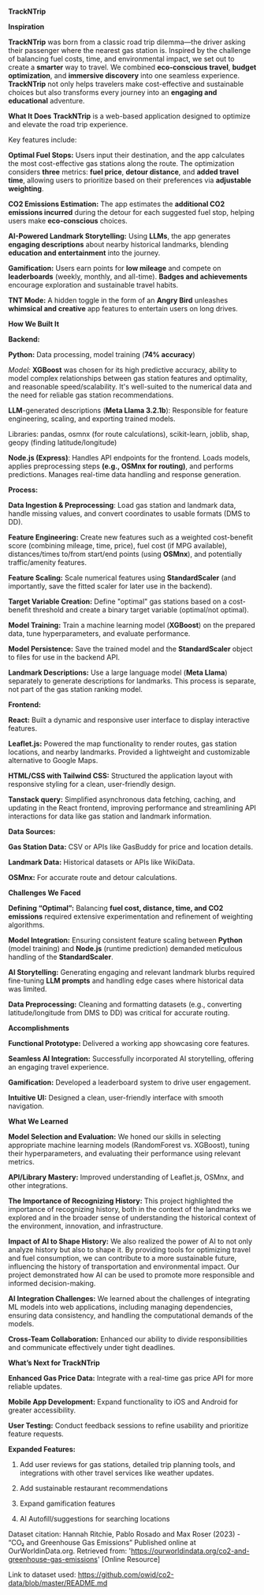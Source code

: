 **TrackNTrip**

**Inspiration**

**TrackNTrip** was born from a classic road trip dilemma—the driver asking their passenger where the nearest gas station is. Inspired by the challenge of balancing fuel costs, time, and environmental impact, we set out to create a **smarter** way to travel. We combined **eco-conscious travel**, **budget optimization**, and **immersive discovery** into one seamless experience. **TrackNTrip** not only helps travelers make cost-effective and sustainable choices but also transforms every journey into an **engaging and educational** adventure.

**What It Does**
**TrackNTrip** is a web-based application designed to optimize and elevate the road trip experience.

Key features include:

**Optimal Fuel Stops:**
Users input their destination, and the app calculates the most cost-effective gas stations along the route.
The optimization considers **three** metrics: **fuel price**, **detour distance**, and **added travel time**, allowing users to prioritize based on their preferences via **adjustable weighting**.

**CO2 Emissions Estimation:**
The app estimates the **additional CO2 emissions incurred** during the detour for each suggested fuel stop, helping users make **eco-conscious** choices.

**AI-Powered Landmark Storytelling:**
Using **LLMs**, the app generates **engaging descriptions** about nearby historical landmarks, blending **education and entertainment** into the journey.

**Gamification:**
Users earn points for **low mileage** and compete on **leaderboards** (weekly, monthly, and all-time). **Badges and achievements** encourage exploration and sustainable travel habits.

**TNT Mode:**
A hidden toggle in the form of an **Angry Bird** unleashes **whimsical and creative** app features to entertain users on long drives.

**How We Built It**

**Backend:**

**Python:** Data processing, model training (**74% accuracy**)

_Model:_ **XGBoost** was chosen for its high predictive accuracy, ability to model complex relationships between gas station features and optimality, and reasonable speed/scalability. It's well-suited to the numerical data and the need for reliable gas station recommendations.

**LLM**-generated descriptions (**Meta Llama 3.2.1b**): Responsible for feature engineering, scaling, and exporting trained models.

Libraries: pandas, osmnx (for route calculations), scikit-learn, joblib, shap, geopy (finding latitude/longitude)

**Node.js (Express)**:
Handles API endpoints for the frontend.
Loads models, applies preprocessing steps **(e.g., OSMnx for routing)**, and performs predictions.
Manages real-time data handling and response generation.

****Process:****

**Data Ingestion & Preprocessing**: Load gas station and landmark data, handle missing values, and convert coordinates to usable formats (DMS to DD).

**Feature Engineering:** Create new features such as a weighted cost-benefit score (combining mileage, time, price), fuel cost (if MPG available), distances/times to/from start/end points (using **OSMnx**), and potentially traffic/amenity features.

**Feature Scaling:** Scale numerical features using **StandardScaler** (and importantly, save the fitted scaler for later use in the backend).

**Target Variable Creation:** Define "optimal" gas stations based on a cost-benefit threshold and create a binary target variable (optimal/not optimal).

**Model Training:** Train a machine learning model (**XGBoost**) on the prepared data, tune hyperparameters, and evaluate performance.

**Model Persistence:** Save the trained model and the **StandardScaler** object to files for use in the backend API.

**Landmark Descriptions:** Use a large language model (**Meta Llama**) separately to generate descriptions for landmarks. This process is separate, not part of the gas station ranking model.

**Frontend:**

**React:**
Built a dynamic and responsive user interface to display interactive features.

**Leaflet.js:**
Powered the map functionality to render routes, gas station locations, and nearby landmarks.
Provided a lightweight and customizable alternative to Google Maps.

**HTML/CSS with Tailwind CSS:**
Structured the application layout with responsive styling for a clean, user-friendly design.

**Tanstack query:**
Simplified asynchronous data fetching, caching, and updating in the React frontend, improving performance and streamlining API interactions for data like gas station and landmark information.

**Data Sources:**

**Gas Station Data:** CSV or APIs like GasBuddy for price and location details.

**Landmark Data:** Historical datasets or APIs like WikiData.

**OSMnx:** For accurate route and detour calculations.

**Challenges We Faced**

**Defining “Optimal”:**
Balancing **fuel cost, distance, time, and CO2 emissions** required extensive experimentation and refinement of weighting algorithms.

**Model Integration:**
Ensuring consistent feature scaling between **Python** (model training) and **Node.js** (runtime prediction) demanded meticulous handling of the **StandardScaler**.

**AI Storytelling:**
Generating engaging and relevant landmark blurbs required fine-tuning **LLM prompts** and handling edge cases where historical data was limited.

**Data Preprocessing:**
Cleaning and formatting datasets (e.g., converting latitude/longitude from DMS to DD) was critical for accurate routing.

**Accomplishments**

**Functional Prototype:** Delivered a working app showcasing core features.

**Seamless AI Integration:** Successfully incorporated AI storytelling, offering an engaging travel experience.

**Gamification:** Developed a leaderboard system to drive user engagement.

**Intuitive UI:** Designed a clean, user-friendly interface with smooth navigation.

**What We Learned**

**Model Selection and Evaluation:** We honed our skills in selecting appropriate machine learning models (RandomForest vs. XGBoost), tuning their hyperparameters, and evaluating their performance using relevant metrics.

**API/Library Mastery:** Improved understanding of Leaflet.js, OSMnx, and other integrations.

**The Importance of Recognizing History:** This project highlighted the importance of recognizing history, both in the context of the landmarks we explored and in the broader sense of understanding the historical context of the environment, innovation, and infrastructure.

**Impact of AI to Shape History:** We also realized the power of AI to not only analyze history but also to shape it. By providing tools for optimizing travel and fuel consumption, we can contribute to a more sustainable future, influencing the history of transportation and environmental impact. Our project demonstrated how AI can be used to promote more responsible and informed decision-making.

**AI Integration Challenges:** We learned about the challenges of integrating ML models into web applications, including managing dependencies, ensuring data consistency, and handling the computational demands of the models.

**Cross-Team Collaboration:** Enhanced our ability to divide responsibilities and communicate effectively under tight deadlines.

**What’s Next for TrackNTrip**

**Enhanced Gas Price Data:** Integrate with a real-time gas price API for more reliable updates.

**Mobile App Development:** Expand functionality to iOS and Android for greater accessibility.

**User Testing:** Conduct feedback sessions to refine usability and prioritize feature requests.

**Expanded Features:**

1) Add user reviews for gas stations, detailed trip planning tools, and integrations with other travel services like weather updates.

2) Add sustainable restaurant recommendations

3) Expand gamification features

4) AI Autofill/suggestions for searching locations


Dataset citation:
Hannah Ritchie, Pablo Rosado and Max Roser (2023) - “CO₂ and Greenhouse Gas Emissions” Published online at OurWorldinData.org. Retrieved from: 'https://ourworldindata.org/co2-and-greenhouse-gas-emissions' [Online Resource]

Link to dataset used: https://github.com/owid/co2-data/blob/master/README.md
